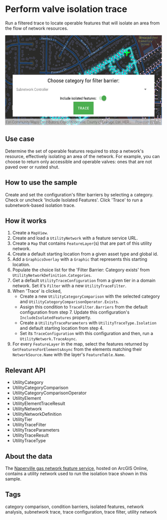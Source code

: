 # Perform valve isolation trace

Run a filtered trace to locate operable features that will isolate an area from the flow of network resources.

![Image of a utility network with an isolation trace applied to it](perform-valve-isolation-trace.png)

## Use case

Determine the set of operable features required to stop a network's resource, effectively isolating an area of the network. For example, you can choose to return only accessible and operable valves: ones that are not paved over or rusted shut.

## How to use the sample

Create and set the configuration's filter barriers by selecting a category. Check or uncheck 'Include Isolated Features'. Click 'Trace' to run a subnetwork-based isolation trace.

## How it works

1.  Create a `MapView`.
2.  Create and load a `UtilityNetwork` with a feature service URL.
3.  Create a `Map` that contains `FeatureLayer`(s) that are part of this utility network.
4.  Create a default starting location from a given asset type and global id.
5.  Add a `GraphicsOverlay` with a `Graphic` that represents this starting location.
6.  Populate the choice list for the 'Filter Barrier: Category exists' from `UtilityNetworkDefinition.Categories`.
7.  Get a default `UtilityTraceConfiguration` from a given tier in a domain network. Set it's `Filter` with a new `UtilityTraceFilter`.
8.  When 'Trace' is clicked,
    * Create a new `UtilityCategoryComparison` with the selected category and `UtilityCategoryComparisonOperator.Exists`.
    * Assign this condition to `TraceFilter.Barriers` from the default configuration from step 7. Update this configuration's `IncludeIsolatedFeatures` property.
    * Create a `UtilityTraceParameters` with `UtilityTraceType.Isolation` and default starting location from step 4.
    * Set its `TraceConfiguration` with this configuration and then, run a `UtilityNetwork.TraceAsync`.
9. For every `FeatureLayer` in the map, select the features returned by `GetFeaturesForElementsAsync` from the elements matching their `NetworkSource.Name` with the layer's `FeatureTable.Name`.

## Relevant API

* UtilityCategory
* UtilityCategoryComparison
* UtilityCategoryComparisonOperator
* UtilityElement
* UtilityElementTraceResult
* UtilityNetwork
* UtilityNetworkDefinition
* UtilityTier
* UtilityTraceFilter
* UtilityTraceParameters
* UtilityTraceResult
* UtilityTraceType

## About the data

The [Naperville gas network feature service](https://sampleserver7.arcgisonline.com/arcgis/rest/services/UtilityNetwork/NapervilleGas/FeatureServer), hosted on ArcGIS Online, contains a utility network used to run the isolation trace shown in this sample.


## Tags

category comparison, condition barriers, isolated features, network analysis, subnetwork trace, trace configuration, trace filter, utility network
